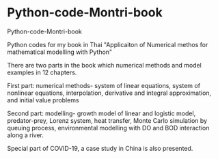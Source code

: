# Python-code-Montri-book
Python-code-Montri-book

Python codes for my book in Thai
"Applicaiton of Numerical methos for mathematical modelling with Python" 

There are two parts in the book which numerical methods and model examples in 12 chapters.

First part: numerical methods- system of linear equations, system of nonlinear equations, interpolation, derivative and integral approximation, and initial value problems

Second part: modelling- growth model of linear and logistic model, predator-prey, Lorenz system, heat transfer, Monte Carlo simulation by queuing process, 
environmental modelling with DO and BOD interaction along a river.

Special part of COVID-19, a case study in China is also presented.
